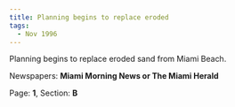 ```yaml
---  
title: Planning begins to replace eroded  
tags:  
  - Nov 1996  
---  
```

  
Planning begins to replace eroded sand from Miami Beach.  
  
Newspapers: **Miami Morning News or The Miami Herald**  
  
Page: **1**, Section: **B** 
